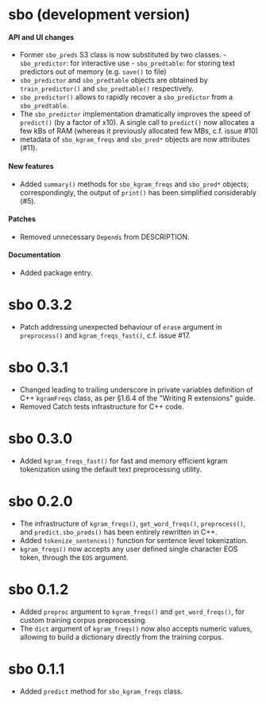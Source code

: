 # sbo (development version)

#### API and UI changes 
* Former `sbo_preds` S3 class is now substituted by two classes.
        - `sbo_predictor`: for interactive use
        - `sbo_predtable`: for storing text predictors out of memory (e.g. `save()` to file)
* `sbo_predictor` and `sbo_predtable` objects are obtained by `train_predictor()` and `sbo_predtable()` respectively.
* `sbo_predictor()` allows to rapidly recover a `sbo_predictor` from a `sbo_predtable`.
* The `sbo_predictor` implementation dramatically improves the speed of `predict()` (by a factor of x10). A single call to `predict()` now allocates a few kBs of RAM (whereas it previously allocated few MBs, c.f. issue #10)
* metadata of `sbo_kgram_freqs` and `sbo_pred*` objects are now attributes (#11).

#### New features
* Added `summary()` methods for `sbo_kgram_freqs` and `sbo_pred*` objects; correspondingly, the output of `print()` has been simplified considerably (#5).

#### Patches
* Removed unnecessary `Depends` from DESCRIPTION.

#### Documentation
* Added package entry.

# sbo 0.3.2
* Patch addressing unexpected behaviour of `erase` argument in 
`preprocess()` and `kgram_freqs_fast()`, c.f. issue #17.

# sbo 0.3.1
* Changed leading to trailing underscore in private variables definition of C++ `kgramFreqs` class, as per §1.6.4 of the "Writing R extensions" guide.
* Removed Catch tests infrastructure for C++ code.

# sbo 0.3.0
* Added `kgram_freqs_fast()` for fast and memory efficient kgram 
tokenization using the default text preprocessing utility.

# sbo 0.2.0
* The infrastructure of `kgram_freqs()`, `get_word_freqs()`, `preprocess()`,  and `predict.sbo_preds()` has been entirely rewritten in C++.
* Added `tokenize_sentences()` function for sentence level tokenization.
* `kgram_freqs()` now accepts any user defined single character EOS token, through the `EOS` argument.

# sbo 0.1.2

* Added `preproc` argument to `kgram_freqs()` and `get_word_freqs()`, for 
custom training corpus preprocessing.
* The `dict` argument of `kgram_freqs()` now also accepts numeric values,
allowing to build a dictionary directly from the training corpus.

# sbo 0.1.1

* Added `predict` method for `sbo_kgram_freqs` class.
